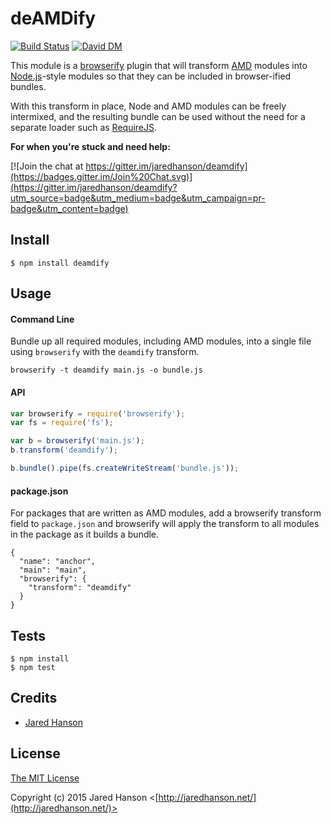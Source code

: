 # deAMDify

[![Build Status](https://secure.travis-ci.org/jaredhanson/deamdify.png)](http://travis-ci.org/jaredhanson/deamdify) [![David DM](https://david-dm.org/jaredhanson/deamdify.png)](http://david-dm.org/jaredhanson/deamdify)


This module is a [browserify](http://browserify.org/) plugin that will transform
[AMD](https://github.com/amdjs) modules into [Node.js](http://nodejs.org/)-style
modules so that they can be included in browser-ified bundles.

With this transform in place, Node and AMD modules can be freely intermixed, and
the resulting bundle can be used without the need for a separate loader such as
[RequireJS](http://requirejs.org/).

**For when you're stuck and need help:**

[![Join the chat at https://gitter.im/jaredhanson/deamdify](https://badges.gitter.im/Join%20Chat.svg)](https://gitter.im/jaredhanson/deamdify?utm_source=badge&utm_medium=badge&utm_campaign=pr-badge&utm_content=badge)

## Install

    $ npm install deamdify

## Usage

#### Command Line

Bundle up all required modules, including AMD modules, into a single file
using `browserify` with the `deamdify` transform.

    browserify -t deamdify main.js -o bundle.js

#### API

```javascript
var browserify = require('browserify');
var fs = require('fs');

var b = browserify('main.js');
b.transform('deamdify');

b.bundle().pipe(fs.createWriteStream('bundle.js'));
```

#### package.json

For packages that are written as AMD modules, add a browserify transform field
to `package.json` and browserify will apply the transform to all modules in the
package as it builds a bundle.

```
{
  "name": "anchor",
  "main": "main",
  "browserify": {
    "transform": "deamdify"
  }
}
```

## Tests

    $ npm install
    $ npm test

## Credits

  - [Jared Hanson](http://github.com/jaredhanson)

## License

[The MIT License](http://opensource.org/licenses/MIT)

Copyright (c) 2015 Jared Hanson <[http://jaredhanson.net/](http://jaredhanson.net/)>
